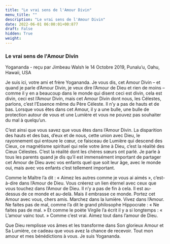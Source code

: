 ```yaml
---
title: "Le vrai sens de l'Amour Divin"
menu_title: ""
description: "Le vrai sens de l'Amour Divin"
date: 2022-06-01 06:00:01+00:877
draft: False
hidden: True
weight:
---
```

### Le vrai sens de l'Amour Divin

Yogananda - reçu par Jimbeau Walsh le 14 Octobre 2019, Punalu’u, Oahu, Hawaii, USA

Je suis ici, votre ami et frère Yogananda. Je vous dis, cet Amour Divin – et quand je parle d’Amour Divin, je veux dire l’Amour de Dieu et rien de moins – comme il y en a beaucoup dans le monde qui disent ceci est divin, cela est divin, ceci est l’Amour Divin, mais cet Amour Divin dont nous, les Célestes, parlons, c’est l’Essence même du Père Céleste. Il n’y a pas de hauts et de bas. Lorsque vous êtes dans cet Amour, il y a une bulle, une bulle de protection autour de vous et une Lumière et vous ne pouvez pas souhaiter du mal à quelqu’un.

C’est ainsi que vous savez que vous êtes dans l’Amour Divin. La disparition des hauts et des bas, d’eux et de nous, cette union avec Dieu, le rayonnement qui entoure le cœur, ce faisceau de Lumière qui descend des Cieux, ce magnétisme spirituel qui relie votre âme à Dieu, c’est la réalité des Cieux Célestes. C’est la réalité dont les chères sœurs ont parlé. Je parle à tous les parents quand je dis qu’il est immensément important de partager cet Amour de Dieu avec vos enfants quel que soit leur âge, avec le monde oui, mais avec vos enfants c’est tellement important.

Comme le Maître l’a dit : « Aimez les autres comme je vous ai aimés », c’est-à-dire dans l’Amour de Dieu. Vous créerez un lien éternel avec ceux que vous touchez dans l’Amour de Dieu. Il n’y a pas de fin à cela. Il est au-dessus de ce monde et au-delà. Mais il embrasse ce monde. Portez cet Amour avec vous, chers amis. Marchez dans la lumière. Vivez dans l’Amour. Ne faites pas de mal, comme l’a dit le grand philosophe Hippocrate : « Ne faites pas de mal. » Et comme le poète Virgile l’a écrit il y a si longtemps : « L’amour vainc tout. » Comme c’est vrai. Aimez tout dans l’amour de Dieu.

Que Dieu remplisse vos âmes et les transforme dans Son glorieux Amour et Sa Lumière, ce cadeau que vous avez la chance de recevoir. Tout mon amour et mes bénédictions à vous. Je suis Yogananda.



